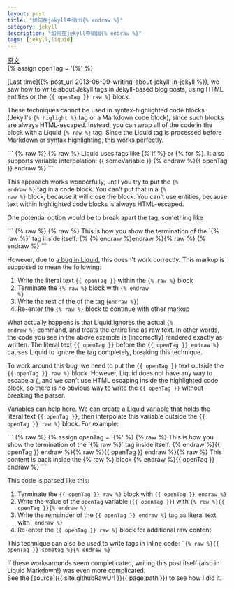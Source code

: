 ```yaml
---
layout: post
title: "如何在jekyll中输出{% endraw %}"
category: jekyll
description: "如何在jekyll中输出{% endraw %}"
tags: [jekyll,liquid]
---
```

[原文](http://blog.slaks.net/2013-06-10/jekyll-endraw-in-code/)  
{% assign openTag = '{%' %}

[Last time]({% post_url 2013-06-09-writing-about-jekyll-in-jekyll %}), we saw how to write about Jekyll tags in Jekyll-based blog posts, using HTML entities or the `{{ openTag }} raw %}` block.  

These techniques cannot be used in syntax-highlighted code blocks (Jekyll's <code>&#123;% higlight %}</code> tag or a Markdown code block), since such blocks are always HTML-escaped.  Instead, you can wrap all of the code in the block with a Liquid <code>&#123;% raw %}</code> tag.  Since the Liquid tag is processed before Markdown or syntax highlighting, this works perfectly.

<div class="jekyll"></div>
``` {% raw %}
{% raw %}
Liquid uses tags like {% if %} or {% for %}.
It also supports variable interpolation: {{ someVariable }}
{% endraw %}{{ openTag }} endraw %}
```

This approach works wonderfully, until you try to put the <code>&#123;% endraw %}</code> tag in a code block.  You can't put that in a <code>&#123;% raw %}</code> block, because it will close the block.  You can't use entities, because text within highlighted code blocks is always HTML-escaped.  

One potential option would be to break apart the tag; something like

<div class="jekyll"></div>
``` {% raw %}
{% raw %}
This is how you show the termination of the `{% raw %}` tag inside itself: 
{% {% endraw %}endraw %}{% raw %}
{% endraw %}
```

However, due to [a bug in Liquid](https://github.com/Shopify/liquid/issues/204), this doesn't work correctly.  This markup is supposed to mean the following:

 1. Write the literal text `{{ openTag }}` within the <code>&#123;% raw %}</code> block
 1. Terminate the <code>&#123;% raw %}</code> block with <code>&#123;% endraw %}</code>
 1. Write the rest of the of the tag (`endraw %}`)
 1. Re-enter the  <code>&#123;% raw %}</code> block to continue with other markup

What actually happens is that Liquid ignores the actual <code>&#123;% endraw %}</code> command, and treats the entire line as raw text.  In other words, the code you see in the above example is (incorrectly) rendered exactly as written.  The literal text `{{ openTag }}` before the `{{ openTag }} endraw %}` causes Liquid to ignore the tag completely, breaking this technique.

To work around this bug, we need to put the `{{ openTag }}` text outside the `{{ openTag }} raw %}` block.  However, Liquid does not have any way to escape a `{`, and we can't use HTML escaping inside the highlighted code block, so there is no obvious way to write the `{{ openTag }}`  without breaking the parser.

Variables can help here.  We can create a Liquid variable that holds the literal text `{{ openTag }}`, then interpolate this variable outside the `{{ openTag }} raw %}` block.
For example:

<div class="jekyll"></div>
``` {% raw %}
{% assign openTag = '{%' %}
{% raw %}
This is how you show the termination of the `{% raw %}` tag inside itself: 
{% endraw %}{{ openTag }} endraw %}{% raw %}{{ openTag }} endraw %}{% raw %}
This content is back inside the {% raw %} block
{% endraw %}{{ openTag }} endraw %}
```

This code is parsed like this:
 
 1. Terminate the `{{ openTag }} raw %}` block with `{{ openTag }} endraw %}`
 2. Write the value of the `openTag` variable (`{{ openTag }}`) with `{% raw %}{{ openTag }}{% endraw %}`
 3. Write the remainder of the `{{ openTag }} endraw %}` tag as literal text with <code>&nbsp;endraw %}</code>
 4. Re-enter the `{{ openTag }} raw %}` block for additional raw content

This technique can also be used to write tags in inline code: <code>&#96;{% raw %}{{ openTag }} sometag %}{% endraw  %}&#96;</code>

If these worksarounds seem completicated, writing this post itself (also in Liquid Markdown!) was even more complicated.  
See the [source]({{ site.githubRawUrl }}{{ page.path }}) to see how I did it.


